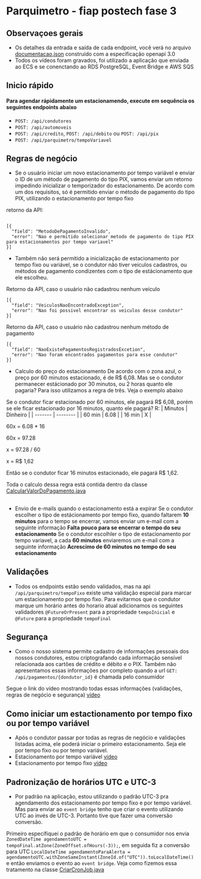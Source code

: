 # Parquimetro - fiap postech fase 3

## Observaçoes gerais
- Os detalhes da entrada e saída de cada endpoint, você verá no arquivo [documentacao.json](https://github.com/JonasBarros1998/techchallange-fase-3/blob/main/src/documentacao.yaml) construído com a especificação openapi 3.0
- Todos os vídeos foram gravados, foi utilizado a aplicação que enviada ao ECS e se conenctando ao RDS PostgreSQL, Event Bridge e AWS SQS

## Inicio rápido
#### Para agendar rápidamente um estacionamendo, execute em sequência os seguintes endpoints abaixo
- `POST: /api/condutores`
- `POST: /api/automoveis`
- `POST: /api/credito`, `POST: /api/debito` ou `POST: /api/pix`
- `POST: /api/parquimetro/tempoVariavel`

## Regras de negócio
- Se o usuário iniciar um novo estacionamento por tempo variável e enviar o ID de um método de pagamento do tipo PIX, vamos enviar um retorno impedindo inicializar o temporizador do estacionamento.
  De acordo com um dos requisitos, só é permitido enviar o método de pagamento do tipo PIX, utilizando o estacionamento por tempo fixo
  
retorno da API:
````

[{
  "field": "MetodoDePagamentoInvalido",
  "error": "Nao e permitido selecionar metodo de pagamento do tipo PIX para estacionamentos por tempo variavel"
}]
````

- Também não será permitido a inicialização de estacionamento por tempo fixo ou variável, se o condutor não tiver veiculos cadastros, ou métodos de pagamento condizentes com o tipo de estácionamento que ele escolheu.

Retorno da API, caso o usuário não cadastrou nenhum veículo
````
[{
  "field": "VeiculosNaoEncontradoException",
  "error": "Nao foi possivel encontrar os veiculos desse condutor"
}]
````

Retorno da API, caso o usuário não cadastrou nenhum método de pagamento
````
[{
  "field": "NaoExistePagamentosRegistradosExcetion",
  "error": "Nao foram encontrados pagamentos para esse condutor"
}]
````

- Calculo do preço do estacionamento
De acordo com o zona azul, o preço por 60 minutos estacionado, é de R$ 6,08. Mas se o condutor permanecer estácionado por 30 minutos, ou 2 horas quanto ele pagaria? Para isso utilizamos a regra de três. Veja o exemplo abaixo

Se o condutor ficar estacionado por 60 minutos, ele pagará R$ 6,08, porém se ele ficar estacionado por 16 minutos, quanto ele pagará?
R: 
| Minutos | Dinheiro |
| ------- | -------- |
| 60 min  |   6.08   |
| 16 min  |     X    |

60x = 6.08 * 16

60x = 97.28

x = 97.28 / 60

x = R$ 1,62

Então se o condutor ficar 16 minutos estacionado, ele pagará R$ 1,62. 

Toda o calculo dessa regra está contida dentro da classe [CalcularValorDoPagamento.java](https://github.com/JonasBarros1998/techchallange-fase-3/blob/main/src/main/java/com/postech/parquimetro/dominio/CalcularValorDoPagamento.java)
## 

- Envio de e-mails quando o estacionamento está a expirar
Se o condutor escolher o tipo de estácionamento por tempo fixo, quando faltarem **10 minutos** para o tempo se encerrar, vamos enviar um e-mail com a seguinte informação **Falta pouco para se encerrar o tempo do seu estacionamento**
Se o condutor escolhler o tipo de estacionamento por tempo variavel, a cada **60 minutos** enviaremos um e-mail com a seguinte informação **Acrescimo de 60 minutos no tempo do seu estacionamento** 

## Validações
- Todos os endpoints estão sendo validados, mas na api `/api/parquimetro/tempoFixo` existe uma validação especial para marcar um estacionamento por tempo fixo. Para evitarmos que o condutor marque um horário antes do horario atual adicionamos os seguintes validadores
`@FutureOrPresent` para a propriedade `tempoInicial` e `@Future` para a propriedade `tempoFinal`

## Segurança
- Como o nosso sistema permite cadastro de informações pessoais dos nossos condutores, estou criptografando cada informação sensível relacionada aos cartões de crédito e débito e o PIX. Também não apresentamos essas informações por completo quando
a url `GET: /api/pagamentos/{dondutor_id}` é chamada pelo consumidor  

Segue o link do vídeo mostrando todas essas informações (validações, regras de negócio e segurança) [vídeo]()

## Como iniciar um estactionamento por tempo fixo ou por tempo variável
- Após o condutor passar por todas as regras de negócio e validações listadas acima, ele poderá iniciar o primeiro estacionamento. Seja ele por tempo fixo ou por tempo variável.
- Estacionamento por tempo variável [vídeo]()
- Estacionamento por tempo fixo [vídeo]()

## Padronização de horários UTC e UTC-3

- Por padrão na aplicação, estou utilizando o padrão UTC-3 pra agendamento dos estacionamento por tempo fixo e por tempo variável. Mas para enviar ao `event bridge` tenho que criar o evento utilizando UTC ao invés de UTC-3. Portanto tive que fazer
uma conversão conversão.

Primeiro específiquei o padrão de horário em que o consumidor nos envia `ZonedDateTime agendamentoUTC = tempoFinal.atZone(ZoneOffset.ofHours(-3));`, em seguida fiz a conversão para UTC 
`LocalDateTime agendamentoParaAlerta = agendamentoUTC.withZoneSameInstant(ZoneId.of("UTC")).toLocalDateTime()` e então enviamos o evento ao `event bridge`. Veja como fizemos essa tratamento na classe [CriarCronJob.java](https://github.com/JonasBarros1998/techchallange-fase-3/blob/main/src/main/java/com/postech/parquimetro/dominio/CriarCronJob.java)
















